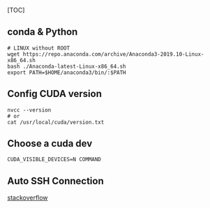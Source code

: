 [TOC]

## conda & Python

```shell
# LINUX without ROOT
wget https://repo.anaconda.com/archive/Anaconda3-2019.10-Linux-x86_64.sh
bash ./Anaconda-latest-Linux-x86_64.sh
export PATH=$HOME/anaconda3/bin/:$PATH
```

## Config CUDA version

```shell
nvcc --version
# or
cat /usr/local/cuda/version.txt
```

## Choose a cuda dev

```shell
CUDA_VISIBLE_DEVICES=N COMMAND
```

## Auto SSH Connection

[stackoverflow](https://serverfault.com/questions/241588/how-to-automate-ssh-login-with-password)

